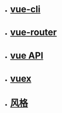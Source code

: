 * # [vue-cli](#vue-cli)
* # [vue-router](/share-vue-router/new.md)
* # [vue API](/share-vue-router/vue-api.md)
* # [vuex](/share-vue-router/vuex.md)
* # [风格](/share-vue-router/usefeng-ge.md)



